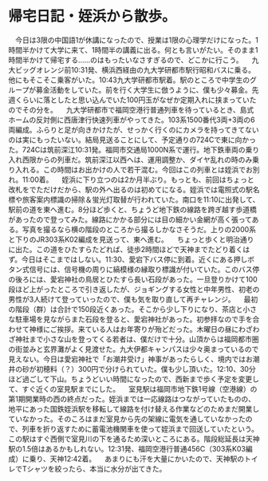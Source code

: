 # 帰宅日記・姪浜から散歩。

<div class="section">　今日は3限の中国語1が休講になったので、授業は1限の心理学だけになった。1時間半かけて大学に来て、1時間半の講義に出る。何とも言いがたい。そのまま1時間半かけて帰宅する……のはもったいなさすぎるので、どこかに行こう。 　九大ビッグオレンジ前10:31発、横浜西経由の九大学研都市駅行昭和バスに乗る。他にもそこそこ乗客がいた。10:43九大学研都市駅着。駅のところで中学生のグループが募金活動をしていた。前を行く大学生に倣うように、僕も少々募金。先週くらいに落としたと思い込んでいた100円玉がなぜか定期入れに挟まっていたのでその分を。 　九大学研都市で福岡空港行普通列車を待っているとき、島式ホームの反対側に西唐津行快速列車がやってきた。103系1500番代3両+3両の6両編成。ふらりと足が向きかけたが、せっかく行くのにカメラを持ってきてないのは実にもったいない。結局見送ることにして、予定通りの724Cで東に向かった。724Cは筑前深江10:31発。福岡市交通局1000N系で運行。地下鉄車両の乗り入れ西限からの列車だ。筑前深江以西へは、運用調整か、ダイヤ乱れの時のみ乗り入れる。この時間はお出かけの人で若干混む。今回はこの列車とは姪浜でお別れ。11:00着。 　姪浜に下り立つのは2か月半ぶり。もっとも、前回はちょっと改札をでただけだから、駅の外へ出るのは初めてになる。姪浜では電照式の駅名標や旅客案内標識の掃除＆蛍光灯取替が行われていた。南口を11:10に出発して、駅前の道を東へ進む。8分ほど歩くと、ちょうど地下鉄の線路を跨ぎ越す歩道橋があったので登ってみた。線路にかかる部分には目の細かい金網が高く張ってある。写真を撮るなら横の階段のところから撮るしかなさそうだ。上りの2000系と下りのJR303系K02編成を見送って、東へ進む。 　ちょっと歩くと明治通りに出た。この道をひたすらたどれば、徒歩2時間ほどで天神までたどり着くはず。今日はそこまではしない。11:30、愛宕下バス停に到着。近くにある押しボタン式信号には、信号機の周りに縞模様の縁取り標識が付いていた。このバス停の後ろには、愛宕神社の鳥居とひたすら長い石段があった。一旦登りかけて100段ほど上がったところで引き返したが、ジョギングする女性と中年男性、初老の男性が3人続けて登っていったので、僕も気を取り直して再チャレンジ。 　最初の階段（群）は合計で150段近くあった。そこから少し下りになり、茶店と小さな駐車場を見ながらまた石段を登ると、愛宕神社があった。初参拝なので手を合わせて神様にご挨拶。来ている人はお年寄りが殆どだった。木曜日の昼にわざわざ神社まで小さな山を登ってくる若者は、僕だけで十分。山頂からは福岡都市圏の街並みと玄界灘がよく見渡せた。九大伊都キャンパスは少々奥まっているので見えない。今日は愛宕神社で「お潮井受け」神事があったらしく、境内ではお潮井の砂が初穂料（？）300円で分けられていた。僕も少し頂いた。12:10、30分ほど過ごして下山。ちょうどいい時間になったので、西新まで歩く予定を変更して、すぐ近くの室見駅までにした。 　室見駅は福岡市地下鉄1号線（空港線）の第1期開業時の西の終点だった。姪浜までは一応線路はつながっていたものの、地平にあった国鉄姪浜駅を移転して線路を付け替える作業などのためまだ開業していなかった。そのころはまだ室見から先の架線に電気を通していなかったので、列車を折り返すために蓄電池機関車を使って姪浜まで回送していたという。この駅はすぐ西側で室見川の下を通るため深いところにある。階段総延長は天神駅の1.5倍はあるかもしれない。12:31発、福岡空港行普通456C（303系K03編成）に乗り、天神12:42着。 　あまりにも汗を大量にかいたので、天神駅のトイレでTシャツを絞ったら、本当に水分が出てきた。</div>
